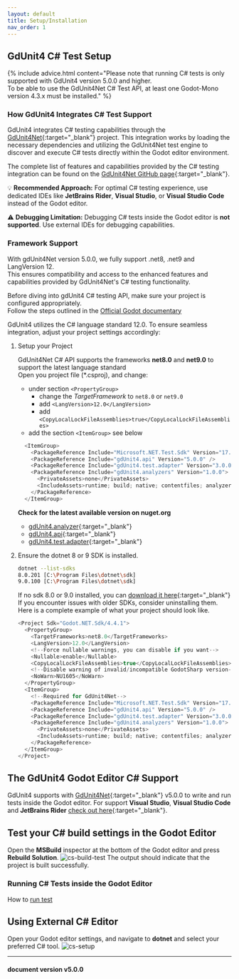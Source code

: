 ```yaml
---
layout: default
title: Setup/Installation
nav_order: 1
---
```


## GdUnit4 C# Test Setup

{% include advice.html
content="Please note that running C# tests is only supported with GdUnit4 version 5.0.0 and higher.<br>
To be able to use the GdUnit4Net C# Test API, at least one Godot-Mono version 4.3.x must be installed."
%}

### How GdUnit4 Integrates C# Test Support

GdUnit4 integrates C# testing capabilities through the [GdUnit4Net](https://github.com/MikeSchulze/gdUnit4Net){:target="_blank"} project.
This integration works by loading the necessary dependencies and utilizing the GdUnit4Net test engine to discover and execute C# tests directly
within the Godot editor environment.

The complete list of features and capabilities provided by the C# testing integration can be found on the
[GdUnit4Net GitHub page](https://github.com/MikeSchulze/gdUnit4Net){:target="_blank"}.

💡 **Recommended Approach:** For optimal C# testing experience, use dedicated IDEs like **JetBrains Rider**, **Visual Studio**,
or **Visual Studio Code** instead of the Godot editor.

⚠️ **Debugging Limitation:** Debugging C# tests inside the Godot editor is **not supported**. Use external IDEs for debugging capabilities.

### Framework Support

With gdUnit4Net version 5.0.0, we fully support .net8, .net9 and LangVersion 12.<br>
This ensures compatibility and access to the enhanced features and capabilities provided by GdUnit4Net's C# testing functionality.

Before diving into gdUnit4 C# testing API, make sure your project is configured appropriately.<br>
Follow the steps outlined in the
[Official Godot documentary](https://docs.godotengine.org/en/stable/tutorials/scripting/c_sharp/c_sharp_basics.html#setting-up-c-for-godot)

GdUnit4 utilizes the C# language standard 12.0. To ensure seamless integration, adjust your project settings accordingly:<br>

1. Setup your Project

   GdUnit4Net C# API supports the frameworks **net8.0** and **net9.0** to support the latest language standard<br>
   Open you project file (\*.csproj), and change:
    * under section `<PropertyGroup>`
        * change the *TargetFramework* to `net8.0` or `net9.0`
        * add `<LangVersion>12.0</LangVersion>`
        * add `<CopyLocalLockFileAssemblies>true</CopyLocalLockFileAssemblies>`
    * add the section `<ItemGroup>` see below

    ```cs
      <ItemGroup>
        <PackageReference Include="Microsoft.NET.Test.Sdk" Version="17.14.1" />
        <PackageReference Include="gdUnit4.api" Version="5.0.0" />
        <PackageReference Include="gdUnit4.test.adapter" Version="3.0.0" />
        <PackageReference Include="gdUnit4.analyzers" Version="1.0.0">
          <PrivateAssets>none</PrivateAssets>
          <IncludeAssets>runtime; build; native; contentfiles; analyzers; buildtransitive</IncludeAssets>
        </PackageReference>
      </ItemGroup>
    ```

   **Check for the latest available version on nuget.org**

   * [gdUnit4.analyzer](https://www.nuget.org/packages/gdUnit4.analyzers/#versions-body-tab){:target="_blank"}
   * [gdUnit4.api](https://www.nuget.org/packages/gdUnit4.api/#versions-body-tab){:target="_blank"}
   * [gdUnit4.test.adapter](https://www.nuget.org/packages/gdUnit4.test.adapter/#versions-body-tab){:target="_blank"}

2. Ensure the dotnet 8 or 9 SDK is installed.

   ```bash
   dotnet --list-sdks
   8.0.201 [C:\Program Files\dotnet\sdk]
   9.0.100 [C:\Program Files\dotnet\sdk]
   ```

   If no sdk 8.0 or 9.0 installed, you can [download it here](https://dotnet.microsoft.com/en-us/download/dotnet){:target="_blank"}<br>
   If you encounter issues with older SDKs, consider uninstalling them.<br>
   Here is a complete example of what your project should look like.

   ```cs
   <Project Sdk="Godot.NET.Sdk/4.4.1">
     <PropertyGroup>
       <TargetFrameworks>net8.0</TargetFrameworks>
       <LangVersion>12.0</LangVersion>
       <!--Force nullable warnings, you can disable if you want-->
       <Nullable>enable</Nullable>
       <CopyLocalLockFileAssemblies>true</CopyLocalLockFileAssemblies>
       <!--Disable warning of invalid/incompatible GodotSharp version-->
       <NoWarn>NU1605</NoWarn>
     </PropertyGroup>
     <ItemGroup>
       <!--Required for GdUnit4Net-->
       <PackageReference Include="Microsoft.NET.Test.Sdk" Version="17.14.1" />
       <PackageReference Include="gdUnit4.api" Version="5.0.0" />
       <PackageReference Include="gdUnit4.test.adapter" Version="3.0.0" />
       <PackageReference Include="gdUnit4.analyzers" Version="1.0.0">
         <PrivateAssets>none</PrivateAssets>
         <IncludeAssets>runtime; build; native; contentfiles; analyzers; buildtransitive</IncludeAssets>
       </PackageReference>
     </ItemGroup>
   </Project>
   ```

## The GdUnit4 Godot Editor C# Support

GdUnit4 supports with [GdUnit4Net](https://github.com/MikeSchulze/gdUnit4Net/blob/master/api/README.md){:target="_blank"}
v5.0.0 to write and run tests inside the Godot editor.
For support **Visual Studio**, **Visual Studio Code** and **JetBrains Rider** [check out here](/gdUnit4/csharp_project_setup/vstest-adapter/){:target="_blank"}.

## Test your C# build settings in the Godot Editor

Open the **MSBuild** inspector at the bottom of the Godot editor and press **Rebuild Solution**.
![cs-build-test](/gdUnit4/assets/images/install/cs-build-test.png)
The output should indicate that the project is built successfully.

### Running C# Tests inside the Godot Editor

How to [run test](/gdUnit4/testing/run-tests/)

## Using External C# Editor

Open your Godot editor settings, and navigate to **dotnet** and select your preferred C# tool.
![cs-setup](/gdUnit4/assets/images/install/cs-setup.png)

---
<h4> document version v5.0.0 </h4>
